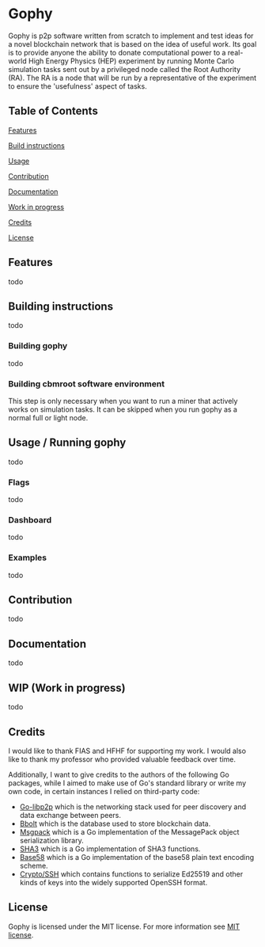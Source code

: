 # Gophy
Gophy is p2p software written from scratch to implement and test ideas for a novel blockchain network that is based on the idea of useful work. Its goal is to provide anyone the ability to donate computational power to a real-world High Energy Physics (HEP) experiment by running Monte Carlo simulation tasks sent out by a privileged node called the Root Authority (RA). The RA is a node that will be run by a representative of the experiment to ensure the 'usefulness' aspect of tasks.

## Table of Contents
[Features](#features)

[Build instructions](#building)

[Usage](#usage)

[Contribution](#contribution)

[Documentation](#documentation)

[Work in progress](#wip)

[Credits](#credits)

[License](#license)

## Features
todo
<a name="features"/>

## Building instructions
todo
<a name="building"/>
### Building gophy
todo
### Building cbmroot software environment
This step is only necessary when you want to run a miner that actively works on simulation tasks.
It can be skipped when you run gophy as a normal full or light node.

## Usage / Running gophy
todo
<a name="usage"/>
### Flags
todo
### Dashboard
todo
### Examples
todo

## Contribution
todo
<a name="contribution"/>

## Documentation
todo
<a name="documentation"/>

## WIP (Work in progress)
todo
<a name="wip"/>

## Credits
I would like to thank FIAS and HFHF for supporting my work. I would also like to thank my professor who provided valuable feedback over time.

Additionally, I want to give credits to the authors of the following Go packages, while I aimed to make use of Go's standard library or write my own code, in certain instances I relied on third-party code:
* [Go-libp2p](https://github.com/libp2p/go-libp2p) which is the networking stack used for peer discovery and data exchange between peers.
* [Bbolt](https://github.com/etcd-io/bbolt) which is the database used to store blockchain data.
* [Msgpack](https://github.com/vmihailenco/msgpack) which is a Go implementation of the MessagePack object serialization library.
* [SHA3](https://pkg.go.dev/golang.org/x/crypto/sha3) which is a Go implementation of SHA3 functions.
* [Base58](https://github.com/btcsuite/btcd/tree/master/btcutil/base58) which is a Go implementation of the base58 plain text encoding scheme.
* [Crypto/SSH](https://pkg.go.dev/golang.org/x/crypto/ssh) which contains functions to serialize Ed25519 and other kinds of keys into the widely supported OpenSSH format.
<a name="credits"/>

## License
Gophy is licensed under the MIT license. For more information see [MIT license](https://opensource.org/license/MIT).
<a name="license"/>
